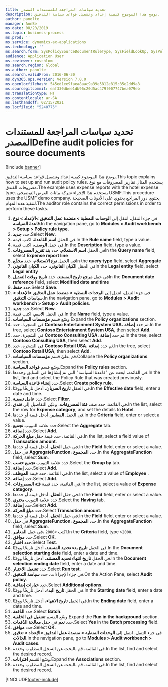 ```yaml
---
title: تحديد سياسات المراجعة للمستندات المصدر
description: يوضح هذا الموضوع كيفية إعداد وتشغيل قواعد سياسة التدقيق.
author: panolte
manager: AnnBe
ms.date: 08/20/2019
ms.topic: business-process
ms.prod: ''
ms.service: dynamics-ax-applications
ms.technology: ''
ms.search.form: SysPolicySourceDocumentRuleType, SysFieldLookUp, SysPolicyListPage, SysPolicy, AuditPolicyRule, SysQueryForm, SysQueryFieldLookUp, AuditPolicyDateSelection, AuditPolicyAdditionalOption, BatchJob, CaseDetail
audience: Application User
ms.reviewer: roschlom
ms.search.region: Global
ms.author: panolte
ms.search.validFrom: 2016-06-30
ms.dyn365.ops.version: Version 7.0.0
ms.openlocfilehash: 545ed1ee9faea8aac9a39e5812e815c85e2dd9a8
ms.sourcegitcommit: eaf330dbee1db96c20d5ac479f007747bea079eb
ms.translationtype: HT
ms.contentlocale: ar-SA
ms.lasthandoff: 02/15/2021
ms.locfileid: "5240775"
---
```

# <a name="define-audit-policies-for-source-documents"></a><span data-ttu-id="4fa83-103">تحديد سياسات المراجعة للمستندات المصدر</span><span class="sxs-lookup"><span data-stu-id="4fa83-103">Define audit policies for source documents</span></span>

[!include [banner](../../includes/banner.md)]

<span data-ttu-id="4fa83-104">يوضح هذا الموضوع كيفية إعداد وتشغيل قواعد سياسة التدقيق.</span><span class="sxs-lookup"><span data-stu-id="4fa83-104">This topic explains how to set up and run audit policy rules.</span></span> <span data-ttu-id="4fa83-105">يستخدم المثال تقارير المصروفات مع نوع مصروفات الفندق.</span><span class="sxs-lookup"><span data-stu-id="4fa83-105">The example uses expense reports with the hotel expense type.</span></span> <span data-ttu-id="4fa83-106">يستخدم هذا الإجراء شركة بيانات العرض التوضيحي USMF.</span><span class="sxs-lookup"><span data-stu-id="4fa83-106">This procedure uses the USMF demo company.</span></span> <span data-ttu-id="4fa83-107">يحتوي دور المراجع يحتوي على الأذونات الصحيحة لتنفيذ هذه المهام.</span><span class="sxs-lookup"><span data-stu-id="4fa83-107">The auditor role contains the correct permissions in order to perform these tasks.</span></span>

1. <span data-ttu-id="4fa83-108">في جزء التنقل، انتقل إلى **الوحدات النمطية > منضدة عمل التدقيق‬ >الإعداد > نوع قاعدة السياسة**.</span><span class="sxs-lookup"><span data-stu-id="4fa83-108">In the navigation pane, go to **Modules > Audit workbench > Setup > Policy rule type**.</span></span>
2. <span data-ttu-id="4fa83-109">حدد **جديد**.</span><span class="sxs-lookup"><span data-stu-id="4fa83-109">Select **New**.</span></span>
3. <span data-ttu-id="4fa83-110">في الحقل **اسم القاعدة**، اكتب قيمة.</span><span class="sxs-lookup"><span data-stu-id="4fa83-110">In the **Rule name** field, type a value.</span></span>
4. <span data-ttu-id="4fa83-111">في حقل **الوصف**، اكتب قيمة.</span><span class="sxs-lookup"><span data-stu-id="4fa83-111">In the **Description** field, type a value.</span></span>
5. <span data-ttu-id="4fa83-112">في الحقل **اسم الاستعلام**، حدد **بند تقرير المصروفات**</span><span class="sxs-lookup"><span data-stu-id="4fa83-112">In the **Query name** field, select **Expense report line**</span></span>
6. <span data-ttu-id="4fa83-113">في الحقل **نوع الاستعلام**، حدد **مجمَّع‬**</span><span class="sxs-lookup"><span data-stu-id="4fa83-113">In the **query type** field, select **Aggregate**</span></span>
7. <span data-ttu-id="4fa83-114">في الحقل **الكيان القانوني**، حدد **الكيان القانوني**</span><span class="sxs-lookup"><span data-stu-id="4fa83-114">In the **Legal entity** field, select **Legal entity**</span></span>
8. <span data-ttu-id="4fa83-115">في حقل **مرجع تاريخ المستند**، حدد **تاريخ ووقت التعديل‬**</span><span class="sxs-lookup"><span data-stu-id="4fa83-115">In the **Document date reference** field, select **Modified date and time**</span></span>
9. <span data-ttu-id="4fa83-116">حدد **حفظ**.</span><span class="sxs-lookup"><span data-stu-id="4fa83-116">Select **Save**.</span></span>
10. <span data-ttu-id="4fa83-117">في جزء التنقل، انتقل إلى **الوحدات النمطية > منضدة عمل التدقيق‬ >الإعداد > سياسات التدقيق**.</span><span class="sxs-lookup"><span data-stu-id="4fa83-117">In the navigation pane, go to **Modules > Audit workbench > Setup > Audit policies**.</span></span>
11. <span data-ttu-id="4fa83-118">حدد **جديد**.</span><span class="sxs-lookup"><span data-stu-id="4fa83-118">Select **New**.</span></span>
12. <span data-ttu-id="4fa83-119">في الحقل **الاسم**، اكتب قيمة.</span><span class="sxs-lookup"><span data-stu-id="4fa83-119">In the **Name** field, type a value.</span></span>
13. <span data-ttu-id="4fa83-120">وسّع قسم **مؤسسات السياسات‬**.</span><span class="sxs-lookup"><span data-stu-id="4fa83-120">Expand the **Policy organizations** section.</span></span>
14. <span data-ttu-id="4fa83-121">في الشجرة، حدد **Contoso Entertainment System USA**، ثم حدد **إضافة**.</span><span class="sxs-lookup"><span data-stu-id="4fa83-121">In the tree, select **Contoso Entertainment System USA**, then select **Add**.</span></span>
15. <span data-ttu-id="4fa83-122">في الشجرة، حدد **Contoso Consulting USA**، ثم حدد **إضافة**.</span><span class="sxs-lookup"><span data-stu-id="4fa83-122">In the tree, select **Contoso Consulting USA**, then select **Add**.</span></span>
16. <span data-ttu-id="4fa83-123">في الشجرة، حدد **Contoso Retail USA**، ثم حدد **إضافة**.</span><span class="sxs-lookup"><span data-stu-id="4fa83-123">In the tree, select **Contoso Retail USA**, then select **Add**.</span></span>
17. <span data-ttu-id="4fa83-124">قم بطيّ قسم **مؤسسات السياسات‬**.</span><span class="sxs-lookup"><span data-stu-id="4fa83-124">Collapse the **Policy organizations** section.</span></span>
18. <span data-ttu-id="4fa83-125">وسّع قسم **قواعد السياسة‬**.</span><span class="sxs-lookup"><span data-stu-id="4fa83-125">Expand the **Policy rules** section.</span></span>
19. <span data-ttu-id="4fa83-126">في القائمة، ابحث عن "قاعدة السياسة" التي تم إنشاؤها في السابق وحددها.</span><span class="sxs-lookup"><span data-stu-id="4fa83-126">In the list, find and select the Policy Rule that was created previously.</span></span>
20. <span data-ttu-id="4fa83-127">حدد **إنشاء قاعدة السياسة**.</span><span class="sxs-lookup"><span data-stu-id="4fa83-127">Select **Create policy rule**.</span></span>
21. <span data-ttu-id="4fa83-128">في الحقل **تاريخ السريان**، أدخل تاريخًا ووقتًا.</span><span class="sxs-lookup"><span data-stu-id="4fa83-128">In the **Effective date** field, enter a date and time.</span></span>
22. <span data-ttu-id="4fa83-129">حدد **عامل تصفية**.</span><span class="sxs-lookup"><span data-stu-id="4fa83-129">Select **Filter**.</span></span>
23. <span data-ttu-id="4fa83-130">في القائمة، حدد صف **فئة المصروفات**، وعيّن التفاصيل إلى **فندق**.</span><span class="sxs-lookup"><span data-stu-id="4fa83-130">In the list, select the row for **Expense category**, and set the details to **Hotel**.</span></span>
24. <span data-ttu-id="4fa83-131">في الحقل **المعايير‬**، أدخل قيمة أو حددها.</span><span class="sxs-lookup"><span data-stu-id="4fa83-131">In the **Criteria** field, enter or select a value.</span></span>
25. <span data-ttu-id="4fa83-132">حدد علامة التبويب **تجميع‬**:</span><span class="sxs-lookup"><span data-stu-id="4fa83-132">Select the **Aggregate** tab.</span></span>
26. <span data-ttu-id="4fa83-133">حدد **إضافة**.</span><span class="sxs-lookup"><span data-stu-id="4fa83-133">Select **Add**.</span></span>
27. <span data-ttu-id="4fa83-134">في القائمة، حدد قيمة حقل **مبلغ الحركة**.</span><span class="sxs-lookup"><span data-stu-id="4fa83-134">In the list, select a field value of **Transaction amount**.</span></span>
28. <span data-ttu-id="4fa83-135">في حقل **الحقل**، أدخل قيمة أو حددها.</span><span class="sxs-lookup"><span data-stu-id="4fa83-135">In the **Field** field, enter or select a value.</span></span>
29. <span data-ttu-id="4fa83-136">في حقل **AggregateFunction**، حدد **المجموع**.</span><span class="sxs-lookup"><span data-stu-id="4fa83-136">In the **AggregateFunction** field, select **Sum**.</span></span>
30. <span data-ttu-id="4fa83-137">حدد علامة التبويب **تجميع حسب**.</span><span class="sxs-lookup"><span data-stu-id="4fa83-137">Select the **Group by** tab.</span></span>
31. <span data-ttu-id="4fa83-138">حدد **إضافة**.</span><span class="sxs-lookup"><span data-stu-id="4fa83-138">Select **Add**.</span></span>
32. <span data-ttu-id="4fa83-139">في القائمة، حدد قيمة **الموظف**.</span><span class="sxs-lookup"><span data-stu-id="4fa83-139">In the list, select a value of **Employee** .</span></span>
33. <span data-ttu-id="4fa83-140">حدد **إضافة**.</span><span class="sxs-lookup"><span data-stu-id="4fa83-140">Select **Add**.</span></span>
34. <span data-ttu-id="4fa83-141">في القائمة، حدد قيمة **فئة المصروفات**.</span><span class="sxs-lookup"><span data-stu-id="4fa83-141">In the list, select a value of **Expense category**.</span></span>
35. <span data-ttu-id="4fa83-142">في حقل **الحقل**، أدخل قيمة أو حددها.</span><span class="sxs-lookup"><span data-stu-id="4fa83-142">In the **Field** field, enter or select a value.</span></span>
36. <span data-ttu-id="4fa83-143">حدد علامة التبويب **يحتوي**.</span><span class="sxs-lookup"><span data-stu-id="4fa83-143">Select the **Having** tab.</span></span>
37. <span data-ttu-id="4fa83-144">حدد **إضافة**.</span><span class="sxs-lookup"><span data-stu-id="4fa83-144">Select **Add**.</span></span>
38. <span data-ttu-id="4fa83-145">حدد **مبلغ الحركة**.</span><span class="sxs-lookup"><span data-stu-id="4fa83-145">Select **Transaction amount**.</span></span>
39. <span data-ttu-id="4fa83-146">في حقل **الحقل**، أدخل قيمة أو حددها.</span><span class="sxs-lookup"><span data-stu-id="4fa83-146">In the **Field** field, enter or select a value.</span></span>
40. <span data-ttu-id="4fa83-147">في حقل **AggregateFunction**، حدد **المجموع**.</span><span class="sxs-lookup"><span data-stu-id="4fa83-147">In the **AggregateFunction** field, select **Sum**.</span></span>
41. <span data-ttu-id="4fa83-148">في حقل **المعايير‏‎**، اكتب `>2000`.</span><span class="sxs-lookup"><span data-stu-id="4fa83-148">In the **Criteria** field, type `>2000`.</span></span>
42. <span data-ttu-id="4fa83-149">حدد **موافق**.</span><span class="sxs-lookup"><span data-stu-id="4fa83-149">Select **OK**.</span></span>
43. <span data-ttu-id="4fa83-150">حدد **اختبار**.</span><span class="sxs-lookup"><span data-stu-id="4fa83-150">Select **Test**.</span></span>
44. <span data-ttu-id="4fa83-151">في الحقل **تاريخ بدء تحديد المستند‬**، أدخل تاريخًا ووقتًا.</span><span class="sxs-lookup"><span data-stu-id="4fa83-151">In the **Document selection starting date** field, enter a date and time.</span></span>
45. <span data-ttu-id="4fa83-152">في الحقل **تاريخ انتهاء تحديد المستند‬**، أدخل تاريخًا ووقتًا.</span><span class="sxs-lookup"><span data-stu-id="4fa83-152">In the **Document selection ending date** field, enter a date and time.</span></span>
46. <span data-ttu-id="4fa83-153">حدد **تشغيل الاختبار**.</span><span class="sxs-lookup"><span data-stu-id="4fa83-153">Select **Run test**.</span></span>
47. <span data-ttu-id="4fa83-154">في جزء الإجراءات، حدد **سياسة التدقيق**.</span><span class="sxs-lookup"><span data-stu-id="4fa83-154">On the Action Pane, select **Audit policy**.</span></span>
48. <span data-ttu-id="4fa83-155">حدد **خيارات إضافية**.</span><span class="sxs-lookup"><span data-stu-id="4fa83-155">Select **Additional options**.</span></span>
49. <span data-ttu-id="4fa83-156">في الحقل **تاريخ البدء**، أدخل تاريخًا ووقتًا.</span><span class="sxs-lookup"><span data-stu-id="4fa83-156">In the **Starting date** field, enter a date and time.</span></span>
50. <span data-ttu-id="4fa83-157">في الحقل **تاريخ الانتهاء‬**، أدخل تاريخًا ووقتًا.</span><span class="sxs-lookup"><span data-stu-id="4fa83-157">In the **Ending date** field, enter a date and time.</span></span>
51. <span data-ttu-id="4fa83-158">حدد **الدُفعة**.</span><span class="sxs-lookup"><span data-stu-id="4fa83-158">Select **Batch**.</span></span>
52. <span data-ttu-id="4fa83-159">وسّع القسم **تشغيل في الخلفية‬‬**.</span><span class="sxs-lookup"><span data-stu-id="4fa83-159">Expand the **Run in the background** section.</span></span>
53. <span data-ttu-id="4fa83-160">حدد **نعم** في حقل **معالجة الدُفعات**.</span><span class="sxs-lookup"><span data-stu-id="4fa83-160">Select **Yes** in the **Batch processing** field.</span></span>
54. <span data-ttu-id="4fa83-161">حدد **موافق**.</span><span class="sxs-lookup"><span data-stu-id="4fa83-161">Select **OK**.</span></span>
55. <span data-ttu-id="4fa83-162">في جزء التنقل، انتقل إلى **الوحدات النمطية > منضدة عمل التدقيق‬ >الإعداد > تدقيق الحالات**.</span><span class="sxs-lookup"><span data-stu-id="4fa83-162">In the navigation pane, go to **Modules > Audit workbench > Audit cases**.</span></span>
56. <span data-ttu-id="4fa83-163">في القائمة، قم بالبحث عن السجل المطلوب وحدده.</span><span class="sxs-lookup"><span data-stu-id="4fa83-163">In the list, find and select the desired record.</span></span>
57. <span data-ttu-id="4fa83-164">وسّع القسم **اقترانات‬‬‬**.</span><span class="sxs-lookup"><span data-stu-id="4fa83-164">Expand the **Associations** section.</span></span>
58. <span data-ttu-id="4fa83-165">في القائمة، قم بالبحث عن السجل المطلوب وحدده.</span><span class="sxs-lookup"><span data-stu-id="4fa83-165">In the list, find and select the desired record.</span></span>



[!INCLUDE[footer-include](../../../includes/footer-banner.md)]
